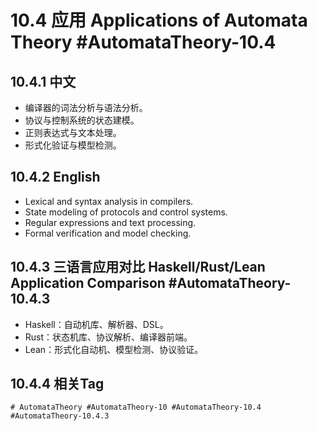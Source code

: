 # 10.4 应用 Applications of Automata Theory #AutomataTheory-10.4

## 10.4.1 中文

- 编译器的词法分析与语法分析。
- 协议与控制系统的状态建模。
- 正则表达式与文本处理。
- 形式化验证与模型检测。

## 10.4.2 English

- Lexical and syntax analysis in compilers.
- State modeling of protocols and control systems.
- Regular expressions and text processing.
- Formal verification and model checking.

## 10.4.3 三语言应用对比 Haskell/Rust/Lean Application Comparison #AutomataTheory-10.4.3

- Haskell：自动机库、解析器、DSL。
- Rust：状态机库、协议解析、编译器前端。
- Lean：形式化自动机、模型检测、协议验证。

## 10.4.4 相关Tag

`# AutomataTheory #AutomataTheory-10 #AutomataTheory-10.4 #AutomataTheory-10.4.3`
